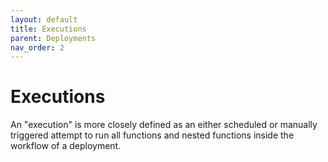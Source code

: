 ```yaml
---
layout: default
title: Executions
parent: Deployments
nav_order: 2
---
```


# Executions

An "execution" is more closely defined as an either scheduled or manually triggered attempt to run all functions and nested functions inside the workflow of a deployment.
